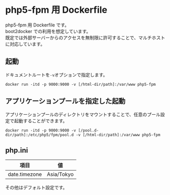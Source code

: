 # php5-fpm 用 Dockerfile

php5-fpm 用 Dockerfile です。  
boot2docker での利用を想定しています。  
既定では外部サーバーからのアクセスを無制限に許可することで、マルチホストに対応しています。

## 起動

ドキュメントルートを`-v`オプションで指定します。

    docker run -itd -p 9000:9000 -v [/html-dir/path]:/var/www php5-fpm

## アプリケーションプールを指定した起動

アプリケーションプールのディレクトリをマウントすることで、任意のプール設定で起動することができます。

    docker run -itd -p 9000:9000 -v [/pool.d-dir/path]:/etc/php5/fpm/pool.d -v [/html-dir/path]:/var/www php5-fpm

## php.ini

|項目|値|
|---|---|
|date.timezone|Asia/Tokyo|

その他はデフォルト設定です。
